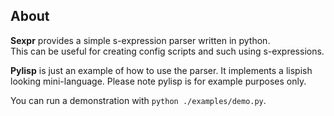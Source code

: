 About
-----

**Sexpr** provides a simple s-expression parser written in python.  
This can be useful for creating config scripts and such using s-expressions.

**Pylisp** is just an example of how to use the parser.  It implements a lispish looking mini-language.  Please note pylisp is for example purposes only.

You can run a demonstration with `python ./examples/demo.py`.